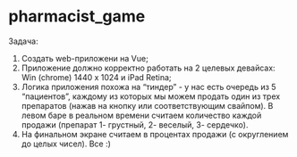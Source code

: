 # pharmacist_game

Задача:

1) Создать web-приложени на Vue;
2) Приложение должно корректно работать на 2 целевых девайсах: Win (chrome) 1440 x 1024 и iPad Retina;
3) Логика приложения похожа на “тиндер” - у нас есть очередь из 5 “пациентов”, каждому из которых мы можем продать один из трех препаратов (нажав на кнопку или соответствующим свайпом). В левом баре в реальном времени считаем количество каждой продажи (препарат 1- грустный, 2- веселый, 3- сердечко).
4) На финальном экране считаем в процентах продажи (с округлением до целых чисел).
Все :)
